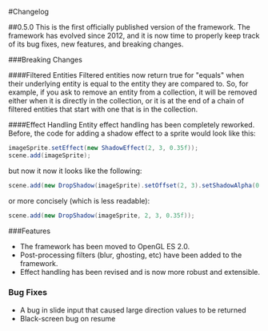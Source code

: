 #Changelog

##0.5.0
This is the first officially published version of the framework. The framework has evolved since
2012, and it is now time to properly keep track of its bug fixes, new features, and breaking
changes.

###Breaking Changes

####Filtered Entities
Filtered entities now return true for "equals" when their underlying entity is equal to the entity
they are compared to. So, for example, if you ask to remove an entity from a collection, it will be
removed either when it is directly in the collection, or it is at the end of a chain of filtered
entities that start with one that is in the collection.

####Effect Handling
Entity effect handling has been completely reworked. Before, the code for adding a shadow effect to
a sprite would look like this:
  
```java
imageSprite.setEffect(new ShadowEffect(2, 3, 0.35f));
scene.add(imageSprite);
```

but now it now it looks like the following:

```java
scene.add(new DropShadow(imageSprite).setOffset(2, 3).setShadowAlpha(0.35f));
```

or more concisely (which is less readable):

```java
scene.add(new DropShadow(imageSprite, 2, 3, 0.35f));
```  

###Features

- The framework has been moved to OpenGL ES 2.0.
- Post-processing filters (blur, ghosting, etc) have been added to the framework.
- Effect handling has been revised and is now more robust and extensible.

### Bug Fixes

- A bug in slide input that caused large direction values to be returned
- Black-screen bug on resume
